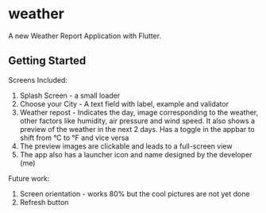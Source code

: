 # weather

A new Weather Report Application with Flutter.

## Getting Started

Screens Included: 
1. Splash Screen - a small loader 
2. Choose your City - A text field with label, example and validator
3. Weather repost - Indicates the day, image corresponding to the weather, other factors like humidity, air pressure and wind speed. It also shows a preview of the weather in the next 2 days. Has a toggle in the appbar to shift from °C to °F and vice versa
4. The preview images are clickable and leads to a full-screen view
5. The app also has a launcher icon and name designed by the developer (me)


Future work:
1. Screen orientation - works 80% but the cool pictures are not yet done
2. Refresh button
